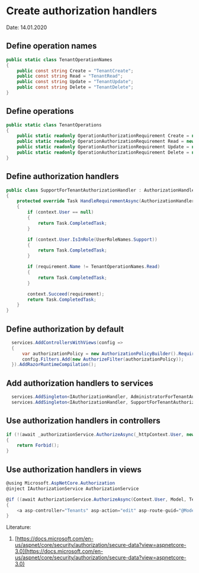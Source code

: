 # Create authorization handlers
Date: 14.01.2020

## Define operation names
```csharp
public static class TenantOperationNames
{
    public const string Create = "TenantCreate";
    public const string Read = "TenantRead";
    public const string Update = "TenantUpdate";
    public const string Delete = "TenantDelete";
}
```

## Define operations
```csharp
public static class TenantOperations
{
    public static readonly OperationAuthorizationRequirement Create = new OperationAuthorizationRequirement { Name = TenantOperationNames.Create };
    public static readonly OperationAuthorizationRequirement Read = new OperationAuthorizationRequirement { Name = TenantOperationNames.Read };
    public static readonly OperationAuthorizationRequirement Update = new OperationAuthorizationRequirement { Name = TenantOperationNames.Update };
    public static readonly OperationAuthorizationRequirement Delete = new OperationAuthorizationRequirement { Name = TenantOperationNames.Delete };
}
```

## Define authorization handlers
```csharp
public class SupportForTenantAuthorizationHandler : AuthorizationHandler<OperationAuthorizationRequirement, Tenant>
{
    protected override Task HandleRequirementAsync(AuthorizationHandlerContext context, OperationAuthorizationRequirement requirement, Tenant resource)
    {
        if (context.User == null)
        {
            return Task.CompletedTask;
        }

        if (context.User.IsInRole(UserRoleNames.Support))
        {
            return Task.CompletedTask;
        }

        if (requirement.Name != TenantOperationNames.Read)
        {
            return Task.CompletedTask;
        }

        context.Succeed(requirement);
        return Task.CompletedTask;
    }
}
```

## Define authorization by default
```csharp
  services.AddControllersWithViews(config =>
  {
      var authorizationPolicy = new AuthorizationPolicyBuilder().RequireAuthenticatedUser().Build();
      config.Filters.Add(new AuthorizeFilter(authorizationPolicy));
  }).AddRazorRuntimeCompilation();
```

## Add authorization handlers to services
```csharp
  services.AddSingleton<IAuthorizationHandler, AdministratorForTenantAuthorizationHandler>();
  services.AddSingleton<IAuthorizationHandler, SupportForTenantAuthorizationHandler>();
```

## Use authorization handlers in controllers
```csharp
if (!(await _authorizationService.AuthorizeAsync(_httpContext.User, new Tenant(), TenantOperations.Update)).Succeeded)
{
    return Forbid();
}
```

## Use authorization handlers in views
```csharp
@using Microsoft.AspNetCore.Authorization
@inject IAuthorizationService AuthorizationService

@if ((await AuthorizationService.AuthorizeAsync(Context.User, Model, TenantOperations.Update)).Succeeded)
{
    <a asp-controller="Tenants" asp-action="edit" asp-route-guid="@Model.Guid" class="btn btn-outline-secondary dka-btn">Edit</a>
}
```

Literature:
1. [https://docs.microsoft.com/en-us/aspnet/core/security/authorization/secure-data?view=aspnetcore-3.0](https://docs.microsoft.com/en-us/aspnet/core/security/authorization/secure-data?view=aspnetcore-3.0)












